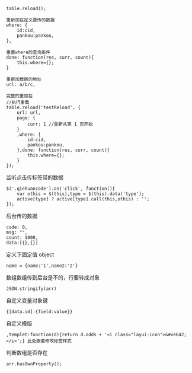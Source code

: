 ```
table.reload(); 

重新加在定义要传的数据
where: {
    id:cid,
    pankou:pankou,
},

重置where的查询条件
done: function(res, curr, count){
    this.where={};
}

重新加载新的地址
url: a/b/c,

完整的重加在
//执行重载
table.reload('testReload', {
    url: url,
    page: {
        curr: 1 //重新从第 1 页开始
    }
    ,where: {
        id:cid,
        pankou:pankou,
    },done: function(res, curr, count){
        this.where={};
    }
});
```

监听点击传标签带的数据

```
$('.qiehuancode').on('click', function(){
    var othis = $(this),type = $(this).data('type');
    active[type] ? active[type].call(this,othis) : '';
});
```

后台传的数据

```
code: 0,
msg: "",
count: 1000,
data:[{},{}]
```

定义下固定值 object

```
name = {name:'1',name2:'2'}
```

数组数组传到后台是不的，行要转成对象

```
JSON.stringify(arr)
```

自定义变量对象键

```
{[data.id]:{field:value}}
```

自定义模版

```
,templet:function(d){return d.odds + '<i class="layui-icon">&#xe642;</i>';} 此处嵌套修改标签样式
```

判断数组是否存在

```
arr.hasOwnProperty();
```



